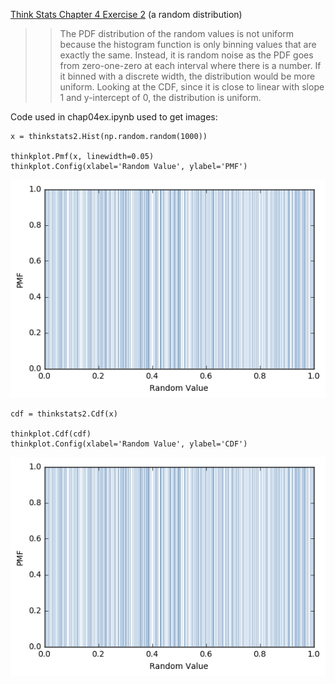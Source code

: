 [Think Stats Chapter 4 Exercise 2](http://greenteapress.com/thinkstats2/html/thinkstats2005.html#toc41) (a random distribution)

>> The PDF distribution of the random values is not uniform because the histogram function is only binning values that are exactly the same.  Instead, it is random noise as the PDF goes from zero-one-zero at each interval where there is a number.  If it binned with a discrete width, the distribution would be more uniform.  Looking at the CDF, since it is close to linear with slope 1 and y-intercept of 0, the distribution is uniform.

Code used in chap04ex.ipynb used to get images:

```
x = thinkstats2.Hist(np.random.random(1000))

thinkplot.Pmf(x, linewidth=0.05)
thinkplot.Config(xlabel='Random Value', ylabel='PMF')
```

![PDF](Image-4-2a.png)

```
cdf = thinkstats2.Cdf(x)

thinkplot.Cdf(cdf)
thinkplot.Config(xlabel='Random Value', ylabel='CDF')
```

![CDF](Image-4-2a.png)
